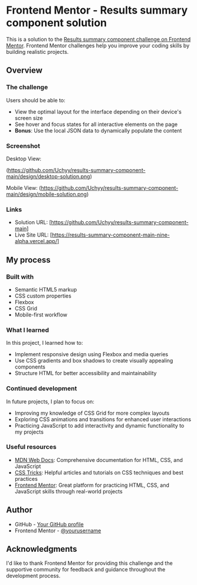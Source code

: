 # Frontend Mentor - Results summary component solution

This is a solution to the [Results summary component challenge on Frontend Mentor](https://www.frontendmentor.io/challenges/results-summary-component-CE_K6s0maV). Frontend Mentor challenges help you improve your coding skills by building realistic projects.

## Overview

### The challenge

Users should be able to:

- View the optimal layout for the interface depending on their device's screen size
- See hover and focus states for all interactive elements on the page
- **Bonus**: Use the local JSON data to dynamically populate the content

### Screenshot

Desktop View:

(https://github.com/Uchyy/results-summary-component-main/design/desktop-solution.png)

Mobile View:
(https://github.com/Uchyy/results-summary-component-main/design/mobile-solution.png)

### Links

- Solution URL: [https://github.com/Uchyy/results-summary-component-main]
- Live Site URL: [https://results-summary-component-main-nine-alpha.vercel.app/]

## My process

### Built with

- Semantic HTML5 markup
- CSS custom properties
- Flexbox
- CSS Grid
- Mobile-first workflow

### What I learned

In this project, I learned how to:

- Implement responsive design using Flexbox and media queries
- Use CSS gradients and box shadows to create visually appealing components
- Structure HTML for better accessibility and maintainability

### Continued development

In future projects, I plan to focus on:

- Improving my knowledge of CSS Grid for more complex layouts
- Exploring CSS animations and transitions for enhanced user interactions
- Practicing JavaScript to add interactivity and dynamic functionality to my projects

### Useful resources

- [MDN Web Docs](https://developer.mozilla.org/): Comprehensive documentation for HTML, CSS, and JavaScript
- [CSS Tricks](https://css-tricks.com/): Helpful articles and tutorials on CSS techniques and best practices
- [Frontend Mentor](https://www.frontendmentor.io/): Great platform for practicing HTML, CSS, and JavaScript skills through real-world projects

## Author

- GitHub - [Your GitHub profile](https://github.com/Uchyy)
- Frontend Mentor - [@yourusername](https://www.frontendmentor.io/profile/Uchyy)

## Acknowledgments

I'd like to thank Frontend Mentor for providing this challenge and the supportive community for feedback and guidance throughout the development process.

